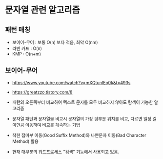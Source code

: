 
# 문자열 관련 알고리즘

## 패턴 매칭
- 보이어-무어 : 보통 O(n) 보다 적음, 최악 O(nm)
- 라빈 카프 : O(n)
- KMP : O(n+m)


## 보이어-무어
- https://www.youtube.com/watch?v=mXQtunIEo0k&t=493s
- https://greatzzo.tistory.com/8
- 패턴의 오른쪽부터 비교하여 텍스트 문자를 모두 비교하지 않아도 탐색이 가능한 알고리즘
- 문자열 패턴과 문자열을 비교시 문자열의 가장 뒷부분 위치를 비교, 
다르면 일정 길이만큼 이동하여 비교를 계속하는 기법

- 착한 접미부 이동(Good Suffix Method)와 나쁜문자 이동(Bad Character Method) 활용
- 현재 대부분의 워드프로세스 "검색" 기능에서 사용되고 있음.



